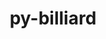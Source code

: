---
title: "py-billiard"
layout: cache
categories: [package, develop]
meta: {"versions": ["3.6.4.0"], "compilers": ["gcc@=7.5.0"], "oss": ["ubuntu18.04"], "platforms": ["linux"], "targets": ["x86_64", "x86_64_v3"], "stacks": ["radiuss"], "num_specs": 41, "num_specs_by_stack": {"radiuss": 41}}
spec_details: [{"hash": "4px2ogszwaw63yheoqth5cugjfata7h7", "compiler": "gcc@=7.5.0", "versions": ["3.6.4.0"], "os": "ubuntu18.04", "platform": "linux", "target": "x86_64", "variants": [], "stacks": ["radiuss"], "size": "-", "tarball": "https://binaries.spack.io/develop/build_cache/linux-ubuntu18.04-x86_64/gcc-7.5.0/py-billiard-3.6.4.0/linux-ubuntu18.04-x86_64-gcc-7.5.0-py-billiard-3.6.4.0-4px2ogszwaw63yheoqth5cugjfata7h7.spack"}, {"hash": "njj3peoj3rzrjcv2s46wecqeql46ax34", "compiler": "gcc@=7.5.0", "versions": ["3.6.4.0"], "os": "ubuntu18.04", "platform": "linux", "target": "x86_64", "variants": ["build_system=python_pip"], "stacks": ["radiuss"], "size": "-", "tarball": "https://binaries.spack.io/develop/build_cache/linux-ubuntu18.04-x86_64/gcc-7.5.0/py-billiard-3.6.4.0/linux-ubuntu18.04-x86_64-gcc-7.5.0-py-billiard-3.6.4.0-njj3peoj3rzrjcv2s46wecqeql46ax34.spack"}, {"hash": "t3pzji5r4djdvry5ufqhbhsdaw3mi6ra", "compiler": "gcc@=7.5.0", "versions": ["3.6.4.0"], "os": "ubuntu18.04", "platform": "linux", "target": "x86_64", "variants": [], "stacks": ["radiuss"], "size": "-", "tarball": "https://binaries.spack.io/develop/build_cache/linux-ubuntu18.04-x86_64/gcc-7.5.0/py-billiard-3.6.4.0/linux-ubuntu18.04-x86_64-gcc-7.5.0-py-billiard-3.6.4.0-t3pzji5r4djdvry5ufqhbhsdaw3mi6ra.spack"}, {"hash": "ba2ytrvd2zyluv7fcusu43jaza62r5fj", "compiler": "gcc@=7.5.0", "versions": ["3.6.4.0"], "os": "ubuntu18.04", "platform": "linux", "target": "x86_64", "variants": [], "stacks": ["radiuss"], "size": "-", "tarball": "https://binaries.spack.io/develop/build_cache/linux-ubuntu18.04-x86_64/gcc-7.5.0/py-billiard-3.6.4.0/linux-ubuntu18.04-x86_64-gcc-7.5.0-py-billiard-3.6.4.0-ba2ytrvd2zyluv7fcusu43jaza62r5fj.spack"}, {"hash": "5w3ohrucrpfim75t3y2oyyb3qemlp7ge", "compiler": "gcc@=7.5.0", "versions": ["3.6.4.0"], "os": "ubuntu18.04", "platform": "linux", "target": "x86_64", "variants": [], "stacks": ["radiuss"], "size": "-", "tarball": "https://binaries.spack.io/develop/build_cache/linux-ubuntu18.04-x86_64/gcc-7.5.0/py-billiard-3.6.4.0/linux-ubuntu18.04-x86_64-gcc-7.5.0-py-billiard-3.6.4.0-5w3ohrucrpfim75t3y2oyyb3qemlp7ge.spack"}, {"hash": "l7n7ex76lzx26jrbobeyt3vmpgujymbi", "compiler": "gcc@=7.5.0", "versions": ["3.6.4.0"], "os": "ubuntu18.04", "platform": "linux", "target": "x86_64", "variants": [], "stacks": ["radiuss"], "size": "-", "tarball": "https://binaries.spack.io/develop/build_cache/linux-ubuntu18.04-x86_64/gcc-7.5.0/py-billiard-3.6.4.0/linux-ubuntu18.04-x86_64-gcc-7.5.0-py-billiard-3.6.4.0-l7n7ex76lzx26jrbobeyt3vmpgujymbi.spack"}, {"hash": "7w3ormanzewvqwbiitbiaavab76hjpbi", "compiler": "gcc@=7.5.0", "versions": ["3.6.4.0"], "os": "ubuntu18.04", "platform": "linux", "target": "x86_64", "variants": [], "stacks": ["radiuss"], "size": "-", "tarball": "https://binaries.spack.io/develop/build_cache/linux-ubuntu18.04-x86_64/gcc-7.5.0/py-billiard-3.6.4.0/linux-ubuntu18.04-x86_64-gcc-7.5.0-py-billiard-3.6.4.0-7w3ormanzewvqwbiitbiaavab76hjpbi.spack"}, {"hash": "7ycul5ncjivwz5fwjwejl6ip3jwymgvq", "compiler": "gcc@=7.5.0", "versions": ["3.6.4.0"], "os": "ubuntu18.04", "platform": "linux", "target": "x86_64", "variants": ["build_system=python_pip"], "stacks": ["radiuss"], "size": "-", "tarball": "https://binaries.spack.io/develop/build_cache/linux-ubuntu18.04-x86_64/gcc-7.5.0/py-billiard-3.6.4.0/linux-ubuntu18.04-x86_64-gcc-7.5.0-py-billiard-3.6.4.0-7ycul5ncjivwz5fwjwejl6ip3jwymgvq.spack"}, {"hash": "pesup5wo5zw453zitva5ybctkf7hdjww", "compiler": "gcc@=7.5.0", "versions": ["3.6.4.0"], "os": "ubuntu18.04", "platform": "linux", "target": "x86_64", "variants": [], "stacks": ["radiuss"], "size": "-", "tarball": "https://binaries.spack.io/develop/build_cache/linux-ubuntu18.04-x86_64/gcc-7.5.0/py-billiard-3.6.4.0/linux-ubuntu18.04-x86_64-gcc-7.5.0-py-billiard-3.6.4.0-pesup5wo5zw453zitva5ybctkf7hdjww.spack"}, {"hash": "luz3mjev4chunotv2c5zfc6yczet3u5z", "compiler": "gcc@=7.5.0", "versions": ["3.6.4.0"], "os": "ubuntu18.04", "platform": "linux", "target": "x86_64", "variants": [], "stacks": ["radiuss"], "size": "-", "tarball": "https://binaries.spack.io/develop/build_cache/linux-ubuntu18.04-x86_64/gcc-7.5.0/py-billiard-3.6.4.0/linux-ubuntu18.04-x86_64-gcc-7.5.0-py-billiard-3.6.4.0-luz3mjev4chunotv2c5zfc6yczet3u5z.spack"}, {"hash": "v5qjskg2k7mzeib4wgab2gdau6uyvomw", "compiler": "gcc@=7.5.0", "versions": ["3.6.4.0"], "os": "ubuntu18.04", "platform": "linux", "target": "x86_64", "variants": [], "stacks": ["radiuss"], "size": "-", "tarball": "https://binaries.spack.io/develop/build_cache/linux-ubuntu18.04-x86_64/gcc-7.5.0/py-billiard-3.6.4.0/linux-ubuntu18.04-x86_64-gcc-7.5.0-py-billiard-3.6.4.0-v5qjskg2k7mzeib4wgab2gdau6uyvomw.spack"}, {"hash": "d3yhv6dr7nt65f673ym4g775cqgzlcze", "compiler": "gcc@=7.5.0", "versions": ["3.6.4.0"], "os": "ubuntu18.04", "platform": "linux", "target": "x86_64", "variants": [], "stacks": ["radiuss"], "size": "-", "tarball": "https://binaries.spack.io/develop/build_cache/linux-ubuntu18.04-x86_64/gcc-7.5.0/py-billiard-3.6.4.0/linux-ubuntu18.04-x86_64-gcc-7.5.0-py-billiard-3.6.4.0-d3yhv6dr7nt65f673ym4g775cqgzlcze.spack"}, {"hash": "ixuus7kzpkpfbvkzqwrke7kylykbjttf", "compiler": "gcc@=7.5.0", "versions": ["3.6.4.0"], "os": "ubuntu18.04", "platform": "linux", "target": "x86_64", "variants": [], "stacks": ["radiuss"], "size": "-", "tarball": "https://binaries.spack.io/develop/build_cache/linux-ubuntu18.04-x86_64/gcc-7.5.0/py-billiard-3.6.4.0/linux-ubuntu18.04-x86_64-gcc-7.5.0-py-billiard-3.6.4.0-ixuus7kzpkpfbvkzqwrke7kylykbjttf.spack"}, {"hash": "3jihpzdtt6umtr6hk3ymfsbmw26qdhvu", "compiler": "gcc@=7.5.0", "versions": ["3.6.4.0"], "os": "ubuntu18.04", "platform": "linux", "target": "x86_64", "variants": [], "stacks": ["radiuss"], "size": "-", "tarball": "https://binaries.spack.io/develop/build_cache/linux-ubuntu18.04-x86_64/gcc-7.5.0/py-billiard-3.6.4.0/linux-ubuntu18.04-x86_64-gcc-7.5.0-py-billiard-3.6.4.0-3jihpzdtt6umtr6hk3ymfsbmw26qdhvu.spack"}, {"hash": "5inn6zuodny5orxmw3jwcmjunz2pfrxe", "compiler": "gcc@=7.5.0", "versions": ["3.6.4.0"], "os": "ubuntu18.04", "platform": "linux", "target": "x86_64", "variants": [], "stacks": ["radiuss"], "size": "-", "tarball": "https://binaries.spack.io/develop/build_cache/linux-ubuntu18.04-x86_64/gcc-7.5.0/py-billiard-3.6.4.0/linux-ubuntu18.04-x86_64-gcc-7.5.0-py-billiard-3.6.4.0-5inn6zuodny5orxmw3jwcmjunz2pfrxe.spack"}, {"hash": "4el2kcoekkgf3lbht6ifucrgtdkbhx46", "compiler": "gcc@=7.5.0", "versions": ["3.6.4.0"], "os": "ubuntu18.04", "platform": "linux", "target": "x86_64", "variants": [], "stacks": ["radiuss"], "size": "-", "tarball": "https://binaries.spack.io/develop/build_cache/linux-ubuntu18.04-x86_64/gcc-7.5.0/py-billiard-3.6.4.0/linux-ubuntu18.04-x86_64-gcc-7.5.0-py-billiard-3.6.4.0-4el2kcoekkgf3lbht6ifucrgtdkbhx46.spack"}, {"hash": "qn25dknfpt7i5vtqgalv3rlkhow654xe", "compiler": "gcc@=7.5.0", "versions": ["3.6.4.0"], "os": "ubuntu18.04", "platform": "linux", "target": "x86_64", "variants": [], "stacks": ["radiuss"], "size": "-", "tarball": "https://binaries.spack.io/develop/build_cache/linux-ubuntu18.04-x86_64/gcc-7.5.0/py-billiard-3.6.4.0/linux-ubuntu18.04-x86_64-gcc-7.5.0-py-billiard-3.6.4.0-qn25dknfpt7i5vtqgalv3rlkhow654xe.spack"}, {"hash": "2d2ctvazx2brqwybnf7r6i7pknrkbpdc", "compiler": "gcc@=7.5.0", "versions": ["3.6.4.0"], "os": "ubuntu18.04", "platform": "linux", "target": "x86_64", "variants": [], "stacks": ["radiuss"], "size": "-", "tarball": "https://binaries.spack.io/develop/build_cache/linux-ubuntu18.04-x86_64/gcc-7.5.0/py-billiard-3.6.4.0/linux-ubuntu18.04-x86_64-gcc-7.5.0-py-billiard-3.6.4.0-2d2ctvazx2brqwybnf7r6i7pknrkbpdc.spack"}, {"hash": "jvgprfhb6mndid4pjr4rp5qznf6dx33q", "compiler": "gcc@=7.5.0", "versions": ["3.6.4.0"], "os": "ubuntu18.04", "platform": "linux", "target": "x86_64", "variants": [], "stacks": ["radiuss"], "size": "-", "tarball": "https://binaries.spack.io/develop/build_cache/linux-ubuntu18.04-x86_64/gcc-7.5.0/py-billiard-3.6.4.0/linux-ubuntu18.04-x86_64-gcc-7.5.0-py-billiard-3.6.4.0-jvgprfhb6mndid4pjr4rp5qznf6dx33q.spack"}, {"hash": "4ojzv7fvkhbc7ss7zdtm4n4g5qg7o4xu", "compiler": "gcc@=7.5.0", "versions": ["3.6.4.0"], "os": "ubuntu18.04", "platform": "linux", "target": "x86_64", "variants": [], "stacks": ["radiuss"], "size": "-", "tarball": "https://binaries.spack.io/develop/build_cache/linux-ubuntu18.04-x86_64/gcc-7.5.0/py-billiard-3.6.4.0/linux-ubuntu18.04-x86_64-gcc-7.5.0-py-billiard-3.6.4.0-4ojzv7fvkhbc7ss7zdtm4n4g5qg7o4xu.spack"}, {"hash": "6r4w5xxjeigrkttepzbubw7jzpdt623i", "compiler": "gcc@=7.5.0", "versions": ["3.6.4.0"], "os": "ubuntu18.04", "platform": "linux", "target": "x86_64", "variants": [], "stacks": ["radiuss"], "size": "-", "tarball": "https://binaries.spack.io/develop/build_cache/linux-ubuntu18.04-x86_64/gcc-7.5.0/py-billiard-3.6.4.0/linux-ubuntu18.04-x86_64-gcc-7.5.0-py-billiard-3.6.4.0-6r4w5xxjeigrkttepzbubw7jzpdt623i.spack"}, {"hash": "ebpiiq5eoxidrjsxmrwmligjtcu5rjnz", "compiler": "gcc@=7.5.0", "versions": ["3.6.4.0"], "os": "ubuntu18.04", "platform": "linux", "target": "x86_64", "variants": [], "stacks": ["radiuss"], "size": "-", "tarball": "https://binaries.spack.io/develop/build_cache/linux-ubuntu18.04-x86_64/gcc-7.5.0/py-billiard-3.6.4.0/linux-ubuntu18.04-x86_64-gcc-7.5.0-py-billiard-3.6.4.0-ebpiiq5eoxidrjsxmrwmligjtcu5rjnz.spack"}, {"hash": "pw6chzripxnv3vtnzs7vfhckolaw6uo5", "compiler": "gcc@=7.5.0", "versions": ["3.6.4.0"], "os": "ubuntu18.04", "platform": "linux", "target": "x86_64", "variants": [], "stacks": ["radiuss"], "size": "-", "tarball": "https://binaries.spack.io/develop/build_cache/linux-ubuntu18.04-x86_64/gcc-7.5.0/py-billiard-3.6.4.0/linux-ubuntu18.04-x86_64-gcc-7.5.0-py-billiard-3.6.4.0-pw6chzripxnv3vtnzs7vfhckolaw6uo5.spack"}, {"hash": "qgdieolnddxnsnjopa4pgssxfkm4c3jf", "compiler": "gcc@=7.5.0", "versions": ["3.6.4.0"], "os": "ubuntu18.04", "platform": "linux", "target": "x86_64", "variants": [], "stacks": ["radiuss"], "size": "-", "tarball": "https://binaries.spack.io/develop/build_cache/linux-ubuntu18.04-x86_64/gcc-7.5.0/py-billiard-3.6.4.0/linux-ubuntu18.04-x86_64-gcc-7.5.0-py-billiard-3.6.4.0-qgdieolnddxnsnjopa4pgssxfkm4c3jf.spack"}, {"hash": "rxlpfqmte5y276kkf3v23hhquo7xi56i", "compiler": "gcc@=7.5.0", "versions": ["3.6.4.0"], "os": "ubuntu18.04", "platform": "linux", "target": "x86_64", "variants": [], "stacks": ["radiuss"], "size": "-", "tarball": "https://binaries.spack.io/develop/build_cache/linux-ubuntu18.04-x86_64/gcc-7.5.0/py-billiard-3.6.4.0/linux-ubuntu18.04-x86_64-gcc-7.5.0-py-billiard-3.6.4.0-rxlpfqmte5y276kkf3v23hhquo7xi56i.spack"}, {"hash": "xwhntj5cac6fjd6jmtfpeh7t2fzbuwdw", "compiler": "gcc@=7.5.0", "versions": ["3.6.4.0"], "os": "ubuntu18.04", "platform": "linux", "target": "x86_64", "variants": ["build_system=python_pip"], "stacks": ["radiuss"], "size": "-", "tarball": "https://binaries.spack.io/develop/build_cache/linux-ubuntu18.04-x86_64/gcc-7.5.0/py-billiard-3.6.4.0/linux-ubuntu18.04-x86_64-gcc-7.5.0-py-billiard-3.6.4.0-xwhntj5cac6fjd6jmtfpeh7t2fzbuwdw.spack"}, {"hash": "toadmbhciqyoydlcbfymluzqcobsmjcm", "compiler": "gcc@=7.5.0", "versions": ["3.6.4.0"], "os": "ubuntu18.04", "platform": "linux", "target": "x86_64", "variants": [], "stacks": ["radiuss"], "size": "-", "tarball": "https://binaries.spack.io/develop/build_cache/linux-ubuntu18.04-x86_64/gcc-7.5.0/py-billiard-3.6.4.0/linux-ubuntu18.04-x86_64-gcc-7.5.0-py-billiard-3.6.4.0-toadmbhciqyoydlcbfymluzqcobsmjcm.spack"}, {"hash": "ormmcdzdsmbl34rbdgcio4n7shuvebzy", "compiler": "gcc@=7.5.0", "versions": ["3.6.4.0"], "os": "ubuntu18.04", "platform": "linux", "target": "x86_64", "variants": [], "stacks": ["radiuss"], "size": "-", "tarball": "https://binaries.spack.io/develop/build_cache/linux-ubuntu18.04-x86_64/gcc-7.5.0/py-billiard-3.6.4.0/linux-ubuntu18.04-x86_64-gcc-7.5.0-py-billiard-3.6.4.0-ormmcdzdsmbl34rbdgcio4n7shuvebzy.spack"}, {"hash": "yidar475y3zygezzmtt5yrpqieicolb6", "compiler": "gcc@=7.5.0", "versions": ["3.6.4.0"], "os": "ubuntu18.04", "platform": "linux", "target": "x86_64", "variants": [], "stacks": ["radiuss"], "size": "-", "tarball": "https://binaries.spack.io/develop/build_cache/linux-ubuntu18.04-x86_64/gcc-7.5.0/py-billiard-3.6.4.0/linux-ubuntu18.04-x86_64-gcc-7.5.0-py-billiard-3.6.4.0-yidar475y3zygezzmtt5yrpqieicolb6.spack"}, {"hash": "veotnyele7gkyrho4i2redcwqv5gccbk", "compiler": "gcc@=7.5.0", "versions": ["3.6.4.0"], "os": "ubuntu18.04", "platform": "linux", "target": "x86_64", "variants": [], "stacks": ["radiuss"], "size": "-", "tarball": "https://binaries.spack.io/develop/build_cache/linux-ubuntu18.04-x86_64/gcc-7.5.0/py-billiard-3.6.4.0/linux-ubuntu18.04-x86_64-gcc-7.5.0-py-billiard-3.6.4.0-veotnyele7gkyrho4i2redcwqv5gccbk.spack"}, {"hash": "mibqjvbio35i73dd64jhgg4vllynjmqp", "compiler": "gcc@=7.5.0", "versions": ["3.6.4.0"], "os": "ubuntu18.04", "platform": "linux", "target": "x86_64", "variants": [], "stacks": ["radiuss"], "size": "-", "tarball": "https://binaries.spack.io/develop/build_cache/linux-ubuntu18.04-x86_64/gcc-7.5.0/py-billiard-3.6.4.0/linux-ubuntu18.04-x86_64-gcc-7.5.0-py-billiard-3.6.4.0-mibqjvbio35i73dd64jhgg4vllynjmqp.spack"}, {"hash": "qexyg3j5q6am67ej5tjpyldpni5crczk", "compiler": "gcc@=7.5.0", "versions": ["3.6.4.0"], "os": "ubuntu18.04", "platform": "linux", "target": "x86_64", "variants": [], "stacks": ["radiuss"], "size": "-", "tarball": "https://binaries.spack.io/develop/build_cache/linux-ubuntu18.04-x86_64/gcc-7.5.0/py-billiard-3.6.4.0/linux-ubuntu18.04-x86_64-gcc-7.5.0-py-billiard-3.6.4.0-qexyg3j5q6am67ej5tjpyldpni5crczk.spack"}, {"hash": "vgd72eh4wtgwqxs5zoxybm527kxxma2a", "compiler": "gcc@=7.5.0", "versions": ["3.6.4.0"], "os": "ubuntu18.04", "platform": "linux", "target": "x86_64", "variants": [], "stacks": ["radiuss"], "size": "-", "tarball": "https://binaries.spack.io/develop/build_cache/linux-ubuntu18.04-x86_64/gcc-7.5.0/py-billiard-3.6.4.0/linux-ubuntu18.04-x86_64-gcc-7.5.0-py-billiard-3.6.4.0-vgd72eh4wtgwqxs5zoxybm527kxxma2a.spack"}, {"hash": "rtafbzlcaes6zqremstwjkflvgk2w4ce", "compiler": "gcc@=7.5.0", "versions": ["3.6.4.0"], "os": "ubuntu18.04", "platform": "linux", "target": "x86_64", "variants": ["build_system=python_pip"], "stacks": ["radiuss"], "size": "-", "tarball": "https://binaries.spack.io/develop/build_cache/linux-ubuntu18.04-x86_64/gcc-7.5.0/py-billiard-3.6.4.0/linux-ubuntu18.04-x86_64-gcc-7.5.0-py-billiard-3.6.4.0-rtafbzlcaes6zqremstwjkflvgk2w4ce.spack"}, {"hash": "bnreqyhe7iicj5c4vk4pue35hz4xklk3", "compiler": "gcc@=7.5.0", "versions": ["3.6.4.0"], "os": "ubuntu18.04", "platform": "linux", "target": "x86_64_v3", "variants": ["build_system=python_pip"], "stacks": ["radiuss"], "size": "-", "tarball": "https://binaries.spack.io/develop/build_cache/linux-ubuntu18.04-x86_64_v3/gcc-7.5.0/py-billiard-3.6.4.0/linux-ubuntu18.04-x86_64_v3-gcc-7.5.0-py-billiard-3.6.4.0-bnreqyhe7iicj5c4vk4pue35hz4xklk3.spack"}, {"hash": "u453iplilwfs2as2dl4rcgbxugxzvidt", "compiler": "gcc@=7.5.0", "versions": ["3.6.4.0"], "os": "ubuntu18.04", "platform": "linux", "target": "x86_64_v3", "variants": ["build_system=python_pip"], "stacks": ["radiuss"], "size": "-", "tarball": "https://binaries.spack.io/develop/build_cache/linux-ubuntu18.04-x86_64_v3/gcc-7.5.0/py-billiard-3.6.4.0/linux-ubuntu18.04-x86_64_v3-gcc-7.5.0-py-billiard-3.6.4.0-u453iplilwfs2as2dl4rcgbxugxzvidt.spack"}, {"hash": "76pb7436cwmigyfazqjfqahxgaqosc5p", "compiler": "gcc@=7.5.0", "versions": ["3.6.4.0"], "os": "ubuntu18.04", "platform": "linux", "target": "x86_64_v3", "variants": ["build_system=python_pip"], "stacks": ["radiuss"], "size": "-", "tarball": "https://binaries.spack.io/develop/build_cache/linux-ubuntu18.04-x86_64_v3/gcc-7.5.0/py-billiard-3.6.4.0/linux-ubuntu18.04-x86_64_v3-gcc-7.5.0-py-billiard-3.6.4.0-76pb7436cwmigyfazqjfqahxgaqosc5p.spack"}, {"hash": "lce4atfrcq6mdrfaqgp6k4jan4mptdjh", "compiler": "gcc@=7.5.0", "versions": ["3.6.4.0"], "os": "ubuntu18.04", "platform": "linux", "target": "x86_64_v3", "variants": ["build_system=python_pip"], "stacks": ["radiuss"], "size": "-", "tarball": "https://binaries.spack.io/develop/build_cache/linux-ubuntu18.04-x86_64_v3/gcc-7.5.0/py-billiard-3.6.4.0/linux-ubuntu18.04-x86_64_v3-gcc-7.5.0-py-billiard-3.6.4.0-lce4atfrcq6mdrfaqgp6k4jan4mptdjh.spack"}, {"hash": "pk3bufu4bhitc66ehm3kfp4ybigkq4tj", "compiler": "gcc@=7.5.0", "versions": ["3.6.4.0"], "os": "ubuntu18.04", "platform": "linux", "target": "x86_64_v3", "variants": ["build_system=python_pip"], "stacks": ["radiuss"], "size": "-", "tarball": "https://binaries.spack.io/develop/build_cache/linux-ubuntu18.04-x86_64_v3/gcc-7.5.0/py-billiard-3.6.4.0/linux-ubuntu18.04-x86_64_v3-gcc-7.5.0-py-billiard-3.6.4.0-pk3bufu4bhitc66ehm3kfp4ybigkq4tj.spack"}, {"hash": "xorojmk23wxrr5mvqubvmwsfjk3adfvx", "compiler": "gcc@=7.5.0", "versions": ["3.6.4.0"], "os": "ubuntu18.04", "platform": "linux", "target": "x86_64_v3", "variants": ["build_system=python_pip"], "stacks": ["radiuss"], "size": "-", "tarball": "https://binaries.spack.io/develop/build_cache/linux-ubuntu18.04-x86_64_v3/gcc-7.5.0/py-billiard-3.6.4.0/linux-ubuntu18.04-x86_64_v3-gcc-7.5.0-py-billiard-3.6.4.0-xorojmk23wxrr5mvqubvmwsfjk3adfvx.spack"}, {"hash": "saxucnliuopwndkatoegwywpseouxhwq", "compiler": "gcc@=7.5.0", "versions": ["3.6.4.0"], "os": "ubuntu18.04", "platform": "linux", "target": "x86_64_v3", "variants": ["build_system=python_pip"], "stacks": ["radiuss"], "size": "-", "tarball": "https://binaries.spack.io/develop/build_cache/linux-ubuntu18.04-x86_64_v3/gcc-7.5.0/py-billiard-3.6.4.0/linux-ubuntu18.04-x86_64_v3-gcc-7.5.0-py-billiard-3.6.4.0-saxucnliuopwndkatoegwywpseouxhwq.spack"}]
---